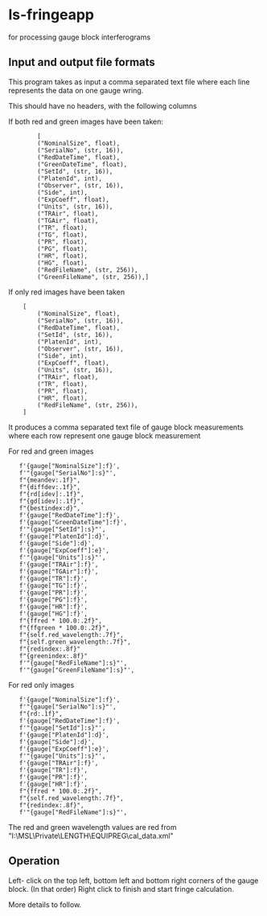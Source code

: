 # ls-fringeapp
for processing gauge block interferograms

## Input and output file formats

This program takes as input a comma separated text file where each 
line represents the data on one gauge wring.

This should have no headers, with  the following columns

If both red and green images have been taken:
```
        [
        ("NominalSize", float),
        ("SerialNo", (str, 16)),
        ("RedDateTime", float),
        ("GreenDateTime", float),
        ("SetId", (str, 16)),
        ("PlatenId", int),
        ("Observer", (str, 16)),
        ("Side", int),
        ("ExpCoeff", float),
        ("Units", (str, 16)),
        ("TRAir", float),
        ("TGAir", float),
        ("TR", float),
        ("TG", float),
        ("PR", float),
        ("PG", float),
        ("HR", float),
        ("HG", float),
        ("RedFileName", (str, 256)),
        ("GreenFileName", (str, 256)),]
```
If only red images have been taken
```
    [
        ("NominalSize", float),
        ("SerialNo", (str, 16)),
        ("RedDateTime", float),
        ("SetId", (str, 16)),
        ("PlatenId", int),
        ("Observer", (str, 16)),
        ("Side", int),
        ("ExpCoeff", float),
        ("Units", (str, 16)),
        ("TRAir", float),
        ("TR", float),
        ("PR", float),
        ("HR", float),
        ("RedFileName", (str, 256)),
    ]
 ```   
 It produces a comma separated text file of gauge block measurements 
 where each row represent one gauge block measurement
 
 For red and green images
 ```
    f'{gauge["NominalSize"]:f}',
    f'"{gauge["SerialNo"]:s}"',
    f"{meandev:.1f}",
    f"{diffdev:.1f}",
    f"{rd[idev]:.1f}",
    f"{gd[idev]:.1f}",
    f"{bestindex:d}",
    f'{gauge["RedDateTime"]:f}',
    f'{gauge["GreenDateTime"]:f}',
    f'"{gauge["SetId"]:s}"',
    f'{gauge["PlatenId"]:d}',
    f'{gauge["Side"]:d}',
    f'{gauge["ExpCoeff"]:e}',
    f'"{gauge["Units"]:s}"',
    f'{gauge["TRAir"]:f}',
    f'{gauge["TGAir"]:f}',
    f'{gauge["TR"]:f}',
    f'{gauge["TG"]:f}',
    f'{gauge["PR"]:f}',
    f'{gauge["PG"]:f}',
    f'{gauge["HR"]:f}',
    f'{gauge["HG"]:f}',
    f"{ffred * 100.0:.2f}",
    f"{ffgreen * 100.0:.2f}",
    f"{self.red_wavelength:.7f}",
    f"{self.green_wavelength:.7f}",
    f"{redindex:.8f}"
    f"{greenindex:.8f}"
    f'"{gauge["RedFileName"]:s}"',
    f'"{gauge["GreenFileName"]:s}"',
 ```   
 For red only images
 ```
    f'{gauge["NominalSize"]:f}',
    f'"{gauge["SerialNo"]:s}"',
    f"{rd:.1f}",
    f'{gauge["RedDateTime"]:f}',
    f'"{gauge["SetId"]:s}"',
    f'{gauge["PlatenId"]:d}',
    f'{gauge["Side"]:d}',
    f'{gauge["ExpCoeff"]:e}',
    f'"{gauge["Units"]:s}"',
    f'{gauge["TRAir"]:f}',
    f'{gauge["TR"]:f}',
    f'{gauge["PR"]:f}',
    f'{gauge["HR"]:f}',
    f"{ffred * 100.0:.2f}",
    f"{self.red_wavelength:.7f}",
    f"{redindex:.8f}",
    f'"{gauge["RedFileName"]:s}"',
  ``` 
  The red and green wavelength values are red from "I:\MSL\Private\LENGTH\EQUIPREG\cal_data.xml"
    
 ## Operation
 
 Left- click on the top left, bottom left and bottom right corners of the 
 gauge block. (In that order) Right click to finish and start fringe calculation.
 
 More details to follow.
 